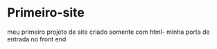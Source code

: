 # Primeiro-site
meu primeiro projeto de site criado somente com html- minha porta de entrada no front end
